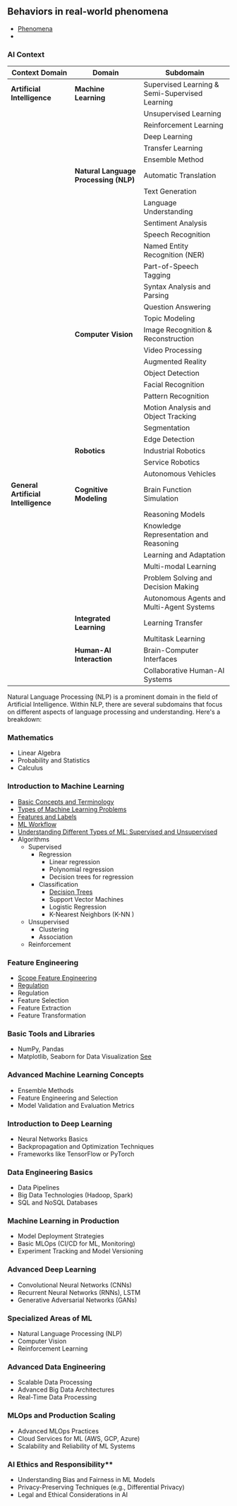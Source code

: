 
## Behaviors in real-world phenomena
- [Phenomena](./phenomena-ml.md)
- 

### AI Context

| Context Domain              | Domain                         | Subdomain                                      |
|-----------------------------|--------------------------------|------------------------------------------------|
| **Artificial Intelligence** | **Machine Learning**           | Supervised Learning & Semi-Supervised Learning |
|                             |                                | Unsupervised Learning                          |
|                             |                                | Reinforcement Learning                         |
|                             |                                | Deep Learning                                  |
|                             |                                | Transfer Learning                              |
|                             |                                | Ensemble Method                                |
|                             | **Natural Language Processing (NLP)**| Automatic Translation                          |
|                             |                                | Text Generation                                |
|                             |                                | Language Understanding                         |
|                             |                                | Sentiment Analysis                             |
|                             |                                | Speech Recognition                             |
|                             |                                | Named Entity Recognition (NER)                 |
|                             |                                | Part-of-Speech Tagging                         |
|                             |                                | Syntax Analysis and Parsing                    |
|                             |                                | Question Answering                             |
|                             |                                | Topic Modeling                                 |
|                             | **Computer Vision**           | Image Recognition & Reconstruction              |
|                             |                                | Video Processing                               |
|                             |                                | Augmented Reality                              |
|                             |                                | Object Detection                               |
|                             |                                | Facial Recognition                             |
|                             |                                | Pattern Recognition                            |
|                             |                                | Motion Analysis and Object Tracking            |
|                             |                                | Segmentation                                   |
|                             |                                | Edge Detection                                 |
|                             | **Robotics**                  | Industrial Robotics                            |
|                             |                                | Service Robotics                               |
|                             |                                | Autonomous Vehicles                            |
| **General Artificial Intelligence**| **Cognitive Modeling**   | Brain Function Simulation                      |
|                             |                                | Reasoning Models                               |
|                             |                                |  Knowledge Representation and Reasoning                                              |
|                             |                                |  Learning and Adaptation                                                                                    |
|                             |                                |  Multi-modal Learning                                                                                                           |
|                             |                                |  Problem Solving and Decision Making                                                                                                                               |
|                             |                                |  Autonomous Agents and Multi-Agent Systems                                                                                                                                                                  |
|                             | **Integrated Learning**       | Learning Transfer                              |
|                             |                                | Multitask Learning                             |
|                             | **Human-AI Interaction**      | Brain-Computer Interfaces                      |
|                             |                                | Collaborative Human-AI Systems                 |

Natural Language Processing (NLP) is a prominent domain in the field of Artificial Intelligence. Within NLP, there are several subdomains that focus on different aspects of language processing and understanding. Here's a breakdown:

### Mathematics

- Linear Algebra
- Probability and Statistics
- Calculus

### Introduction to Machine Learning

- [Basic Concepts and Terminology](./introduction-ml.md)
- [Types of Machine Learning Problems](./type-ml-problems.md)
- [Features and Labels](./feature-and-label-ml.md)
- [ML Workflow](./workflow-ml.md)
- [Understanding Different Types of ML: Supervised and Unsupervised](./uml-sml-types.md)
- Algorithms
  - Supervised
    - Regression
      - Linear regression
      - Polynomial regression
      - Decision trees for regression
    - Classification
      - [Decision Trees](./decision-tree-algorithm.md)
      - Support Vector Machines
      - Logistic Regression
      - K-Nearest Neighbors (K-NN  )
  - Unsupervised
    - Clustering
    - Association
  - Reinforcement

### Feature Engineering

- [Scope Feature Engineering](./scope-feature-eng.md)
- [Regulation](./regulation-ml.md)
- Regulation
- Feature Selection
- Feature Extraction
- Feature Transformation

### Basic Tools and Libraries

- NumPy, Pandas
- Matplotlib, Seaborn for Data Visualization [See](./matplotlib-seaborn.md)

### Advanced Machine Learning Concepts

- Ensemble Methods
- Feature Engineering and Selection
- Model Validation and Evaluation Metrics

### Introduction to Deep Learning

- Neural Networks Basics
- Backpropagation and Optimization Techniques
- Frameworks like TensorFlow or PyTorch

### Data Engineering Basics

- Data Pipelines
- Big Data Technologies (Hadoop, Spark)
- SQL and NoSQL Databases

### Machine Learning in Production

- Model Deployment Strategies
- Basic MLOps (CI/CD for ML, Monitoring)
- Experiment Tracking and Model Versioning

### Advanced Deep Learning

- Convolutional Neural Networks (CNNs)
- Recurrent Neural Networks (RNNs), LSTM
- Generative Adversarial Networks (GANs)

### Specialized Areas of ML

- Natural Language Processing (NLP)
- Computer Vision
- Reinforcement Learning

### Advanced Data Engineering 

- Scalable Data Processing
- Advanced Big Data Architectures
- Real-Time Data Processing

### MLOps and Production Scaling

- Advanced MLOps Practices
- Cloud Services for ML (AWS, GCP, Azure)
- Scalability and Reliability of ML Systems

### AI Ethics and Responsibility**

- Understanding Bias and Fairness in ML Models
- Privacy-Preserving Techniques (e.g., Differential Privacy)
- Legal and Ethical Considerations in AI
